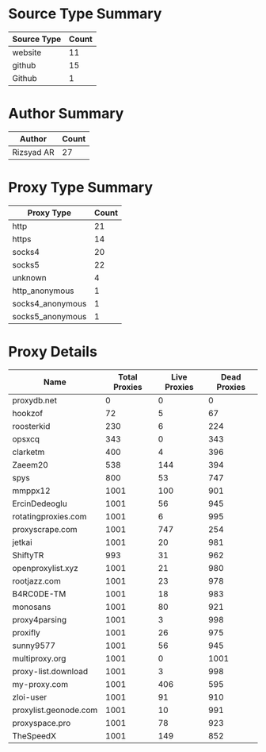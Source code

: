 # Source Type Summary

| Source Type | Count |
|-------------|-------|
| website | 11 |
| github | 15 |
| Github | 1 |


# Author Summary

| Author | Count |
|--------|-------|
| Rizsyad AR | 27 |


# Proxy Type Summary

| Proxy Type | Count |
|------------|-------|
| http | 21 |
| https | 14 |
| socks4 | 20 |
| socks5 | 22 |
| unknown | 4 |
| http_anonymous | 1 |
| socks4_anonymous | 1 |
| socks5_anonymous | 1 |


# Proxy Details

| Name | Total Proxies | Live Proxies | Dead Proxies |
|------|---------------|--------------|---------------|
| proxydb.net | 0 | 0 | 0 |
| hookzof | 72 | 5 | 67 |
| roosterkid | 230 | 6 | 224 |
| opsxcq | 343 | 0 | 343 |
| clarketm | 400 | 4 | 396 |
| Zaeem20 | 538 | 144 | 394 |
| spys | 800 | 53 | 747 |
| mmppx12 | 1001 | 100 | 901 |
| ErcinDedeoglu | 1001 | 56 | 945 |
| rotatingproxies.com | 1001 | 6 | 995 |
| proxyscrape.com | 1001 | 747 | 254 |
| jetkai | 1001 | 20 | 981 |
| ShiftyTR | 993 | 31 | 962 |
| openproxylist.xyz | 1001 | 21 | 980 |
| rootjazz.com | 1001 | 23 | 978 |
| B4RC0DE-TM | 1001 | 18 | 983 |
| monosans | 1001 | 80 | 921 |
| proxy4parsing | 1001 | 3 | 998 |
| proxifly | 1001 | 26 | 975 |
| sunny9577 | 1001 | 56 | 945 |
| multiproxy.org | 1001 | 0 | 1001 |
| proxy-list.download | 1001 | 3 | 998 |
| my-proxy.com | 1001 | 406 | 595 |
| zloi-user | 1001 | 91 | 910 |
| proxylist.geonode.com | 1001 | 10 | 991 |
| proxyspace.pro | 1001 | 78 | 923 |
| TheSpeedX | 1001 | 149 | 852 |
